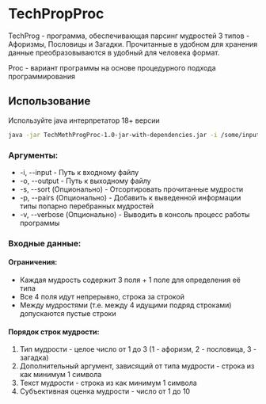 # TechPropProc

TechProg - программа, обеспечивающая парсинг мудростей 3 типов - Афоризмы, Пословицы и Загадки. Прочитанные в удобном для хранения данные преобразовываются в удобный для человека формат.

Proc - вариант программы на основе процедурного подхода программирования

## Использование

Используйте java интерпретатор 18+ версии

```bash
java -jar TechMethProgProc-1.0-jar-with-dependencies.jar -i /some/input/file -o /some/output/file
```
### Аргументы:

- -i, --input - Путь к входному файлу
- -o, --output - Путь к выходному файлу
- -s, --sort (Опционально) - Отсортировать прочитанные мудрости
- -p, --pairs (Опционально) - Добавить к выведенной информации типы попарно перебранных мудростей
- -v, --verbose (Опционально) - Выводить в консоль процесс работы программы

### Входные данные:

#### Ограничения:

- Каждая мудрость содержит 3 поля + 1 поле для определения её типа
- Все 4 поля идут непрерывно, строка за строкой
- Между мудростями (т.е. между 4 идущими подряд строками) допускаются пустые строки

#### Порядок строк мудрости:

1) Тип мудрости - целое число от 1 до 3 (1 - афоризм, 2 - пословица, 3 - загадка)
2) Дополнительный аргумент, зависящий от типа мудрости - строка из как минимум 1 символа
3) Текст мудрости - строка из как минимум 1 символа
4) Субъективная оценка мудрости - число от 1 до 10
